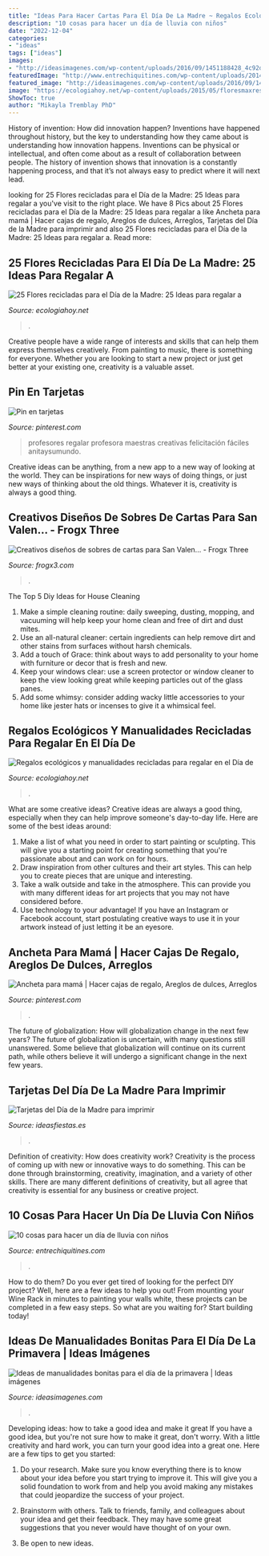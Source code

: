 ```yaml
---
title: "Ideas Para Hacer Cartas Para El Día De La Madre ~ Regalos Ecológicos Y Manualidades Recicladas Para Regalar En El Día De"
description: "10 cosas para hacer un día de lluvia con niños"
date: "2022-12-04"
categories:
- "ideas"
tags: ["ideas"]
images:
- "http://ideasimagenes.com/wp-content/uploads/2016/09/1451188428_4c92d76e8a.jpg"
featuredImage: "http://www.entrechiquitines.com/wp-content/uploads/2014/09/manualidades_DIY_para_ninos-600x350-1000x550.jpg"
featured_image: "http://ideasimagenes.com/wp-content/uploads/2016/09/1451188428_4c92d76e8a.jpg"
image: "https://ecologiahoy.net/wp-content/uploads/2015/05/floresmaxresdefault.jpg"
ShowToc: true
author: "Mikayla Tremblay PhD"
---
```



History of invention: How did innovation happen?
Inventions have happened throughout history, but the key to understanding how they came about is understanding how innovation happens. Inventions can be physical or intellectual, and often come about as a result of collaboration between people. The history of invention shows that innovation is a constantly happening process, and that it’s not always easy to predict where it will next lead.

	

		
looking for 25 Flores recicladas para el Día de la Madre: 25 Ideas para regalar a you've visit to the right place. We have 8 Pics about 25 Flores recicladas para el Día de la Madre: 25 Ideas para regalar a like Ancheta para mamá | Hacer cajas de regalo, Areglos de dulces, Arreglos, Tarjetas del Día de la Madre para imprimir and also 25 Flores recicladas para el Día de la Madre: 25 Ideas para regalar a. Read more:
		
    
## 25 Flores Recicladas Para El Día De La Madre: 25 Ideas Para Regalar A

<img loading=lazy src="https://ecologiahoy.net/wp-content/uploads/2015/05/floresmaxresdefault.jpg" onerror="this.onerror=null;this.src='https://tse2.mm.bing.net/th?id=OIP.gqTJ8nwIKYXvZVPOCWnGmQHaFj&amp;pid=15.1';" alt="25 Flores recicladas para el Día de la Madre: 25 Ideas para regalar a">

_Source: ecologiahoy.net_

>. 

	

Creative people have a wide range of interests and skills that can help them express themselves creatively. From painting to music, there is something for everyone. Whether you are looking to start a new project or just get better at your existing one, creativity is a valuable asset.

    
## Pin En Tarjetas

<img loading=lazy src="https://i.pinimg.com/736x/db/6c/64/db6c644a943857a319c2cdd833694b9a.jpg" onerror="this.onerror=null;this.src='https://tse3.mm.bing.net/th?id=OIP.X1OW89UdjZuD0KjLcLqqmQHaKK&amp;pid=15.1';" alt="Pin en tarjetas">

_Source: pinterest.com_

>profesores regalar profesora maestras creativas felicitación fáciles anitaysumundo. 

	

Creative ideas can be anything, from a new app to a new way of looking at the world. They can be inspirations for new ways of doing things, or just new ways of thinking about the old things. Whatever it is, creativity is always a good thing.

    
## Creativos Diseños De Sobres De Cartas Para San Valen... - Frogx Three

<img loading=lazy src="https://www.frogx3.com/wp-content/uploads/2017/01/Diseños-de-sobres-para-san-valentin-7.jpg" onerror="this.onerror=null;this.src='https://tse1.mm.bing.net/th?id=OIP.yTsdo3GHtxD3iBYzyIwS2AHaLb&amp;pid=15.1';" alt="Creativos diseños de sobres de cartas para San Valen... - Frogx Three">

_Source: frogx3.com_

>. 

	

The Top 5 Diy Ideas for House Cleaning
1. Make a simple cleaning routine: daily sweeping, dusting, mopping, and vacuuming will help keep your home clean and free of dirt and dust mites.
2. Use an all-natural cleaner: certain ingredients can help remove dirt and other stains from surfaces without harsh chemicals.
3. Add a touch of Grace: think about ways to add personality to your home with furniture or decor that is fresh and new.
4. Keep your windows clear: use a screen protector or window cleaner to keep the view looking great while keeping particles out of the glass panes.
5. Add some whimsy: consider adding wacky little accessories to your home like jester hats or incenses to give it a whimsical feel.

    
## Regalos Ecológicos Y Manualidades Recicladas Para Regalar En El Día De

<img loading=lazy src="https://ecologiahoy.net/wp-content/uploads/2017/09/320874f6dd929ad4ba685ad73738c56c-jute-products.jpg" onerror="this.onerror=null;this.src='https://tse3.mm.bing.net/th?id=OIP.GQ_2s0km9gzK7_8Qyd120AHaJ4&amp;pid=15.1';" alt="Regalos ecológicos y manualidades recicladas para regalar en el Día de">

_Source: ecologiahoy.net_

>. 

	

What are some creative ideas?
Creative ideas are always a good thing, especially when they can help improve someone's day-to-day life. Here are some of the best ideas around: 
1. Make a list of what you need in order to start painting or sculpting. This will give you a starting point for creating something that you're passionate about and can work on for hours. 
2. Draw inspiration from other cultures and their art styles. This can help you to create pieces that are unique and interesting. 
3. Take a walk outside and take in the atmosphere. This can provide you with many different ideas for art projects that you may not have considered before. 
4. Use technology to your advantage! If you have an Instagram or Facebook account, start postulating creative ways to use it in your artwork instead of just letting it be an eyesore.

    
## Ancheta Para Mamá | Hacer Cajas De Regalo, Areglos De Dulces, Arreglos

<img loading=lazy src="https://i.pinimg.com/736x/a0/17/0d/a0170d14c5464a19cc7457e5742f5f1f.jpg" onerror="this.onerror=null;this.src='https://tse3.mm.bing.net/th?id=OIP.McWeqrCx7uYdczno4kN0agHaNK&amp;pid=15.1';" alt="Ancheta para mamá | Hacer cajas de regalo, Areglos de dulces, Arreglos">

_Source: pinterest.com_

>. 

	

The future of globalization: How will globalization change in the next few years?
The future of globalization is uncertain, with many questions still unanswered. Some believe that globalization will continue on its current path, while others believe it will undergo a significant change in the next few years.

    
## Tarjetas Del Día De La Madre Para Imprimir

<img loading=lazy src="http://www.ideasfiestas.es/wp-content/uploads/2013/04/tarjetas-dia-de-la-madre-para-imprimir-rosa.jpg" onerror="this.onerror=null;this.src='https://tse1.mm.bing.net/th?id=OIP.JkcIZUOK80ijCV9e3vzbtQAAAA&amp;pid=15.1';" alt="Tarjetas del Día de la Madre para imprimir">

_Source: ideasfiestas.es_

>. 

	

Definition of creativity: How does creativity work?
Creativity is the process of coming up with new or innovative ways to do something. This can be done through brainstorming, creativity, imagination, and a variety of other skills. There are many different definitions of creativity, but all agree that creativity is essential for any business or creative project.

    
## 10 Cosas Para Hacer Un Día De Lluvia Con Niños

<img loading=lazy src="http://www.entrechiquitines.com/wp-content/uploads/2014/09/manualidades_DIY_para_ninos-600x350-1000x550.jpg" onerror="this.onerror=null;this.src='https://tse3.mm.bing.net/th?id=OIP.ipKbNKw-sM-42ZcX6KC-hAHaEE&amp;pid=15.1';" alt="10 cosas para hacer un día de lluvia con niños">

_Source: entrechiquitines.com_

>. 

	

How to do them?
Do you ever get tired of looking for the perfect DIY project? Well, here are a few ideas to help you out! From mounting your Wine Rack in minutes to painting your walls white, these projects can be completed in a few easy steps. So what are you waiting for? Start building today!

    
## Ideas De Manualidades Bonitas Para El Día De La Primavera | Ideas Imágenes

<img loading=lazy src="http://ideasimagenes.com/wp-content/uploads/2016/09/1451188428_4c92d76e8a.jpg" onerror="this.onerror=null;this.src='https://tse1.mm.bing.net/th?id=OIP.0cji_ZV6bkoMc5sXnUTI5AAAAA&amp;pid=15.1';" alt="Ideas de manualidades bonitas para el día de la primavera | Ideas imágenes">

_Source: ideasimagenes.com_

>. 

	

Developing ideas: how to take a good idea and make it great
If you have a good idea, but you're not sure how to make it great, don't worry. With a little creativity and hard work, you can turn your good idea into a great one.
Here are a few tips to get you started:

1. Do your research. Make sure you know everything there is to know about your idea before you start trying to improve it. This will give you a solid foundation to work from and help you avoid making any mistakes that could jeopardize the success of your project.

2. Brainstorm with others. Talk to friends, family, and colleagues about your idea and get their feedback. They may have some great suggestions that you never would have thought of on your own.

3. Be open to new ideas.

